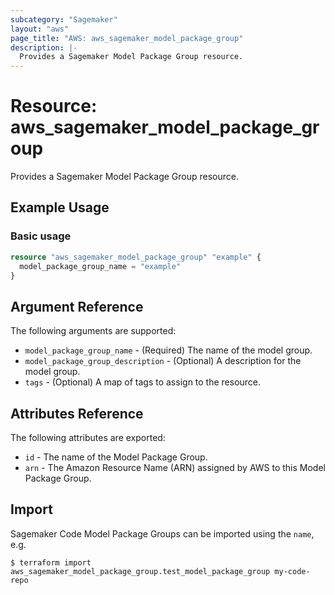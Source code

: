 ```yaml
---
subcategory: "Sagemaker"
layout: "aws"
page_title: "AWS: aws_sagemaker_model_package_group"
description: |-
  Provides a Sagemaker Model Package Group resource.
---
```


# Resource: aws_sagemaker_model_package_group

Provides a Sagemaker Model Package Group resource.

## Example Usage

### Basic usage

```terraform
resource "aws_sagemaker_model_package_group" "example" {
  model_package_group_name = "example"
}
```

## Argument Reference

The following arguments are supported:

* `model_package_group_name` - (Required) The name of the model group.
* `model_package_group_description` - (Optional) A description for the model group.
* `tags` - (Optional) A map of tags to assign to the resource.

## Attributes Reference

The following attributes are exported:

* `id` - The name of the Model Package Group.
* `arn` - The Amazon Resource Name (ARN) assigned by AWS to this Model Package Group.

## Import

Sagemaker Code Model Package Groups can be imported using the `name`, e.g.

```
$ terraform import aws_sagemaker_model_package_group.test_model_package_group my-code-repo
```
